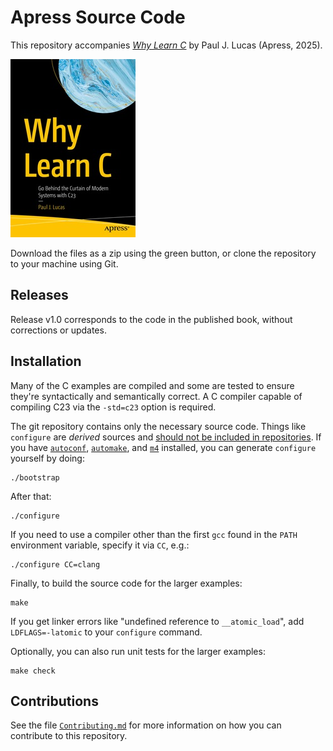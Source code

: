 # Apress Source Code

This repository accompanies [*Why Learn C*](https://link.springer.com/book/9798868815966) by Paul J. Lucas (Apress, 2025).

[comment]: #cover
![Cover image](979-8-8688-1596-6.jpg)

Download the files as a zip using the green button, or clone the repository to your machine using Git.

## Releases

Release v1.0 corresponds to the code in the published book, without corrections or updates.

## Installation

Many of the C examples are compiled
and some are tested
to ensure they're syntactically
and semantically
correct.
A C compiler capable of compiling C23
via the `-std=c23` option is required.

The git repository contains only the necessary source code.
Things like `configure` are _derived_ sources and
[should not be included in repositories](http://stackoverflow.com/a/18732931).
If you have
[`autoconf`](https://www.gnu.org/software/autoconf/),
[`automake`](https://www.gnu.org/software/automake/),
and
[`m4`](https://www.gnu.org/software/m4/)
installed,
you can generate `configure` yourself by doing:

    ./bootstrap

After that:

    ./configure

If you need to use a compiler
other than the first `gcc`
found in the `PATH` environment variable,
specify it via `CC`, e.g.:

    ./configure CC=clang

Finally,
to build
the source code
for the larger examples:

    make

If you get linker errors
like "undefined reference to `__atomic_load`",
add `LDFLAGS=-latomic`
to your `configure` command.

Optionally,
you can also run unit tests
for the larger examples:

    make check

## Contributions

See the file
[`Contributing.md`](https://github.com/Apress/Why-Learn-C/blob/main/Contributing.md)
for more information
on how you can contribute
to this repository.
